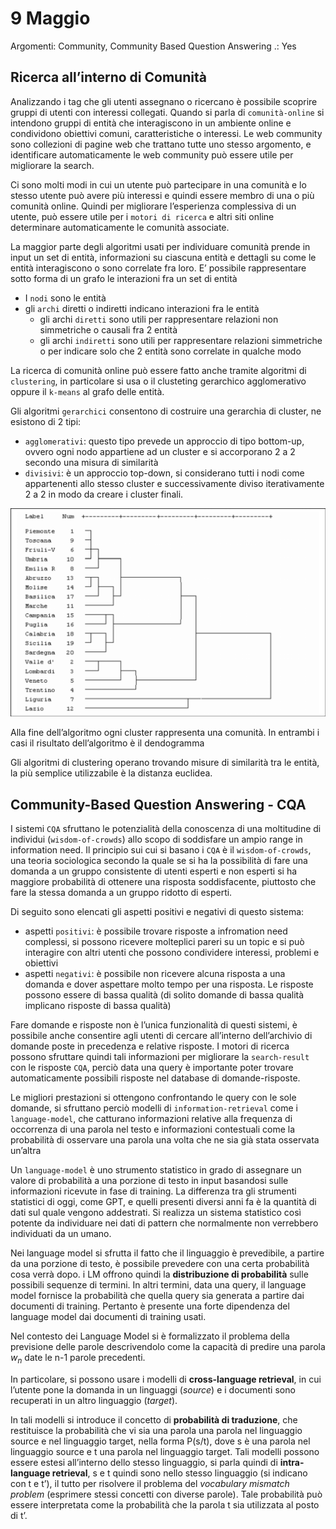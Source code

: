 # 9 Maggio

Argomenti: Community, Community Based Question Answering
.: Yes

## Ricerca all’interno di Comunità

Analizzando i tag che gli utenti assegnano o ricercano è possibile scoprire gruppi di utenti con interessi collegati. Quando si parla di `comunità-online` si intendono gruppi di entità che interagiscono in un ambiente online e condividono obiettivi comuni, caratteristiche o interessi. Le web community sono collezioni di pagine web che trattano tutte uno stesso argomento, e identificare automaticamente le web community può essere utile per migliorare la search.

Ci sono molti modi in cui un utente può partecipare in una comunità e lo stesso utente può avere più interessi e quindi essere membro di una o più comunità online. Quindi per migliorare l’esperienza complessiva di un utente, può essere utile per i `motori di ricerca` e altri siti online determinare automaticamente le comunità associate.

La maggior parte degli algoritmi usati per individuare comunità prende in input un set di entità, informazioni su ciascuna entità e dettagli su come le entità interagiscono o sono correlate fra loro. E’ possibile rappresentare sotto forma di un grafo le interazioni fra un set di entità

- I `nodi` sono le entità
- gli `archi` diretti o indiretti indicano interazioni fra le entità
    - gli archi `diretti` sono utili per rappresentare relazioni non simmetriche o causali fra 2 entità
    - gli archi `indiretti` sono utili per rappresentare relazioni simmetriche o per indicare solo che 2 entità sono correlate in qualche modo

La ricerca di comunità online può essere fatto anche tramite algoritmi di `clustering`, in particolare si usa o il clusteting gerarchico agglomerativo oppure il `k-means` al grafo delle entità. 

Gli algoritmi `gerarchici` consentono di costruire una gerarchia di cluster, ne esistono di 2 tipi:

- `agglomerativi`: questo tipo prevede un approccio di tipo bottom-up, ovvero ogni nodo appartiene ad un cluster e si accorporano 2 a 2 secondo una misura di similarità
- `divisivi`: è un approccio top-down, si considerano tutti i nodi come appartenenti allo stesso cluster e successivamente diviso iterativamente 2 a 2 in modo da creare i cluster finali.

![Untitled](SII0905.png)

Alla fine dell’algoritmo ogni cluster rappresenta una comunità. In entrambi i casi il risultato dell’algoritmo è il dendogramma

Gli algoritmi di clustering operano trovando misure di similarità tra le entità, la più semplice utilizzabile è la distanza euclidea.

## Community-Based Question Answering - CQA

I sistemi `CQA` sfruttano le potenzialità della conoscenza di una moltitudine di individui (`wisdom-of-crowds`) allo scopo di soddisfare un ampio range in information need. Il principio sui cui si basano i `CQA` è il `wisdom-of-crowds`, una teoria sociologica secondo la quale se si ha la possibilità di fare una domanda a un gruppo consistente di utenti esperti e non esperti si ha maggiore probabilità di ottenere una risposta soddisfacente, piuttosto che fare la stessa domanda a un gruppo ridotto di esperti.

Di seguito sono elencati gli aspetti positivi e negativi di questo sistema:

- aspetti `positivi`: è possibile trovare risposte a infromation need complessi, si possono ricevere molteplici pareri su un topic e si può interagire con altri utenti che possono condividere interessi, problemi e obiettivi
- aspetti `negativi`: è possibile non ricevere alcuna risposta a una domanda e dover aspettare molto tempo per una risposta. Le risposte possono essere di bassa qualità (di solito domande di bassa qualità implicano risposte di bassa qualità)

Fare domande e risposte non è l’unica funzionalità di questi sistemi, è possibile anche consentire agli utenti di cercare all’interno dell’archivio di domande poste in precedenza e relative risposte. I motori di ricerca possono sfruttare quindi tali informazioni per migliorare la `search-result` con le risposte `CQA`, perciò data una query è importante poter trovare automaticamente possibili risposte nel database di domande-risposte.

Le migliori prestazioni si ottengono confrontando le query con le sole domande, si sfruttano perciò modelli di `information-retrieval` come i `language-model`, che catturano informazioni relative alla frequenza di occorrenza di una parola nel testo e informazioni contestuali come la probabilità di osservare una parola una volta che ne sia già stata osservata un’altra

Un `language-model` è uno strumento statistico in grado di assegnare un valore di probabilità a una porzione di testo in input basandosi sulle informazioni ricevute in fase di training. La differenza tra gli strumenti statistici di oggi, come GPT, e quelli presenti diversi anni fa è la quantità di dati sul quale vengono addestrati. Si realizza un sistema statistico così potente da individuare nei dati di pattern che normalmente non verrebbero individuati da un umano.

Nei language model si sfrutta il fatto che il linguaggio è prevedibile, a partire da una porzione di testo, è possibile prevedere con una certa probabilità cosa verrà dopo. i LM offrono quindi la **distribuzione di probabilità** sulle possibili sequenze di termini. In altri termini, data una query, il language model fornisce la probabilità che quella query sia generata a partire dai documenti di training. Pertanto è presente una forte dipendenza del language model dai documenti di training usati.

Nel contesto dei Language Model si è formalizzato il problema della previsione delle parole descrivendolo come la capacità di predire una parola $w_n$ date le n-1 parole precedenti.

In particolare, si possono usare i modelli di **cross-language retrieval**, in cui l’utente pone la domanda in un linguaggi (*source*) e i documenti sono recuperati in un altro linguaggio (*target*).

In tali modelli si introduce il concetto di **probabilità di traduzione**, che restituisce la probabilità che vi sia una parola una parola nel linguaggio source e nel linguaggio target, nella forma P(s/t), dove s è una parola nel linguaggio source e t una parola nel linguaggio target. Tali modelli possono essere estesi all’interno dello stesso linguaggio, si parla quindi di **intra-language retrieval**, s e t quindi sono nello stesso linguaggio (si indicano con t e t’), il tutto per risolvere il problema del *vocabulary mismatch problem* (esprimere stessi concetti con diverse parole). Tale probabilità può essere interpretata come la probabilità che la parola t sia utilizzata al posto di t’.

